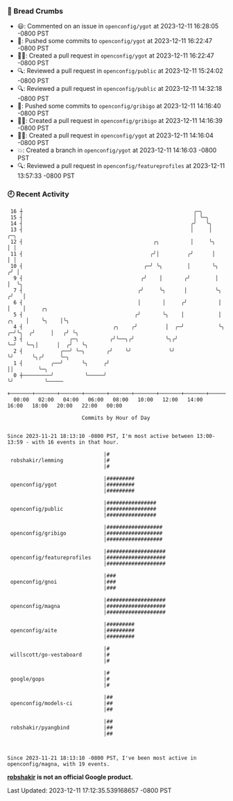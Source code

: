 ### 🍞 Bread Crumbs

 * 😃: Commented on an issue in `openconfig/ygot` at 2023-12-11 16:28:05 -0800 PST
 * 🚢: Pushed some commits to `openconfig/ygot` at 2023-12-11 16:22:47 -0800 PST
 * ✍🏼: Created a pull request in `openconfig/ygot` at 2023-12-11 16:22:47 -0800 PST
 * 🔍: Reviewed a pull request in  `openconfig/public` at 2023-12-11 15:24:02 -0800 PST
 * 🔍: Reviewed a pull request in  `openconfig/public` at 2023-12-11 14:32:18 -0800 PST
 * 🚢: Pushed some commits to `openconfig/gribigo` at 2023-12-11 14:16:40 -0800 PST
 * ✍🏼: Created a pull request in `openconfig/gribigo` at 2023-12-11 14:16:39 -0800 PST
 * ✍🏼: Created a pull request in `openconfig/ygot` at 2023-12-11 14:16:04 -0800 PST
 * 💥: Created a branch in `openconfig/ygot` at 2023-12-11 14:16:03 -0800 PST
 * 🔍: Reviewed a pull request in  `openconfig/featureprofiles` at 2023-12-11 13:57:33 -0800 PST

### 🕘 Recent Activity
```
 16 ┼                                                       ╭─╮
 15 ┤                                                       │ ╰─╮
 14 ┤                                                      ╭╯   ╰╮
 13 ┤                                                      │     │               ╭─╮
 12 ┤                                          ╭╮          │     ╰╮              │ │
 11 ┤                                         ╭╯│         ╭╯      │              │ │
 10 ┤                                       ╭─╯ ╰╮        │       ╰╮            ╭╯ │
  9 ┤                                      ╭╯    │       ╭╯        │            │  ╰╮
  7 ┤                                     ╭╯     ╰╮      │         ╰╮          ╭╯   │
  6 ┤                                     │       │     ╭╯          │          │    │     ╭╮
  5 ┤                                    ╭╯       ╰╮    │           │    ╭╮    │    ╰╮    │╰╮
  4 ┤                             ╭╮    ╭╯         │  ╭─╯           ╰╮ ╭─╯╰╮  ╭╯     │   ╭╯ ╰╮
  3 ┤               ╭─╮          ╭╯╰──╮╭╯          ╰╮╭╯              ╰─╯   ╰─╮│      │  ╭╯   ╰╮
  2 ┤            ╭──╯ ╰─╮       ╭╯    ╰╯            ╰╯                       ╰╯      ╰╮╭╯     ╰─╮
  1 ┤         ╭──╯      ╰╮     ╭╯                                                     ││        ╰─╮
  0 ┼─────────╯          ╰─────╯                                                      ╰╯          ╰─────
    +───────+───────+───────+───────+───────+───────+───────+───────+───────+───────+───────+───────+────
  00:00   02:00   04:00   06:00   08:00   10:00   12:00   14:00   16:00   18:00   20:00   22:00   00:00   

						Commits by Hour of Day


Since 2023-11-21 18:13:10 -0800 PST, I'm most active between 13:00-13:59 - with 16 events in that hour.

```



```
                               |#
 robshakir/lemming             |#
                               |#

                               |#########
 openconfig/ygot               |#########
                               |#########

                               |################
 openconfig/public             |################
                               |################

                               |##################
 openconfig/gribigo            |##################
                               |##################

                               |###################
 openconfig/featureprofiles    |###################
                               |###################

                               |###
 openconfig/gnoi               |###
                               |###

                               |###################
 openconfig/magna              |###################
                               |###################

                               |#########
 openconfig/aite               |#########
                               |#########

                               |#
 willscott/go-vestaboard       |#
                               |#

                               |#
 google/gops                   |#
                               |#

                               |##
 openconfig/models-ci          |##
                               |##

                               |##
 robshakir/pyangbind           |##
                               |##



Since 2023-11-21 18:13:10 -0800 PST, I've been most active in openconfig/magna, with 19 events.

```
**[robshakir](mailto:robjs@google.com) is not an official Google product.**  


Last Updated: 2023-12-11 17:12:35.539168657 -0800 PST
